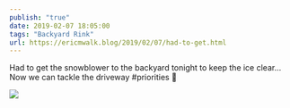 ```yaml
---
publish: "true"
date: 2019-02-07 18:05:00
tags: "Backyard Rink"
url: https://ericmwalk.blog/2019/02/07/had-to-get.html
---
```


Had to get the snowblower to the backyard tonight to keep the ice clear... Now we can tackle the driveway  #priorities 🏒

![](https://ericmwalk.blog/uploads/2022/d9a4454edb.jpg)